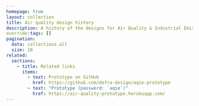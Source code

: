 ```yaml
---
homepage: true
layout: collection
title: Air quality design history
description: A history of the designs for Air Quality & Industrial Emissions citizen-facing services.
override:tags: []
pagination:
  data: collections.all
  size: 20
related:
  sections:
    - title: Related links
      items:
        - text: Prototype on GitHub
          href: https://github.com/defra-design/aqie-prototype
        - text: "Prototype (password: `aqie`)"
          href: https://air-quality-prototype.herokuapp.com/
---
```

